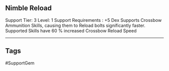 ## Nimble Reload
Support
Tier: 3
Level: 1
Support Requirements : +5 Dex
Supports Crossbow Ammunition Skills, causing them to Reload bolts significantly faster.
Supported Skills have 60 % increased Crossbow Reload Speed

---
## Tags
#SupportGem
